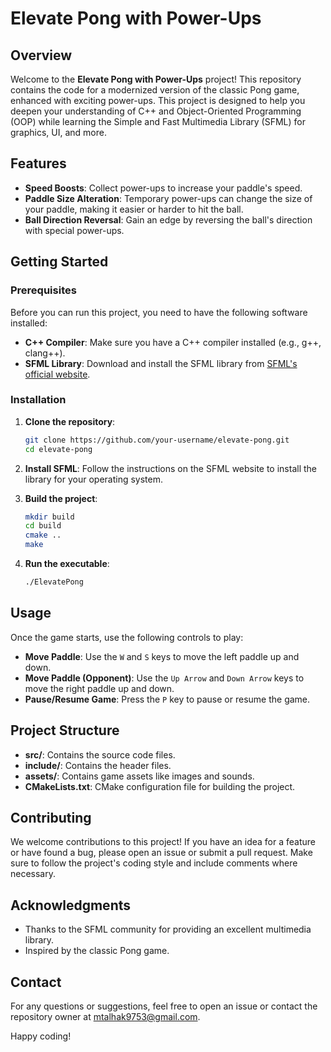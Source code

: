 # Elevate Pong with Power-Ups

## Overview

Welcome to the **Elevate Pong with Power-Ups** project! This repository contains the code for a modernized version of the classic Pong game, enhanced with exciting power-ups. This project is designed to help you deepen your understanding of C++ and Object-Oriented Programming (OOP) while learning the Simple and Fast Multimedia Library (SFML) for graphics, UI, and more.

## Features

- **Speed Boosts**: Collect power-ups to increase your paddle's speed.
- **Paddle Size Alteration**: Temporary power-ups can change the size of your paddle, making it easier or harder to hit the ball.
- **Ball Direction Reversal**: Gain an edge by reversing the ball's direction with special power-ups.

## Getting Started

### Prerequisites

Before you can run this project, you need to have the following software installed:

- **C++ Compiler**: Make sure you have a C++ compiler installed (e.g., g++, clang++).
- **SFML Library**: Download and install the SFML library from [SFML's official website](https://www.sfml-dev.org/download.php).

### Installation

1. **Clone the repository**:
    ```sh
    git clone https://github.com/your-username/elevate-pong.git
    cd elevate-pong
    ```

2. **Install SFML**:
    Follow the instructions on the SFML website to install the library for your operating system.

3. **Build the project**:
    ```sh
    mkdir build
    cd build
    cmake ..
    make
    ```

4. **Run the executable**:
    ```sh
    ./ElevatePong
    ```

## Usage

Once the game starts, use the following controls to play:

- **Move Paddle**: Use the `W` and `S` keys to move the left paddle up and down.
- **Move Paddle (Opponent)**: Use the `Up Arrow` and `Down Arrow` keys to move the right paddle up and down.
- **Pause/Resume Game**: Press the `P` key to pause or resume the game.

## Project Structure

- **src/**: Contains the source code files.
- **include/**: Contains the header files.
- **assets/**: Contains game assets like images and sounds.
- **CMakeLists.txt**: CMake configuration file for building the project.

## Contributing

We welcome contributions to this project! If you have an idea for a feature or have found a bug, please open an issue or submit a pull request. Make sure to follow the project's coding style and include comments where necessary.


## Acknowledgments

- Thanks to the SFML community for providing an excellent multimedia library.
- Inspired by the classic Pong game.

## Contact

For any questions or suggestions, feel free to open an issue or contact the repository owner at mtalhak9753@gmail.com.

Happy coding!

